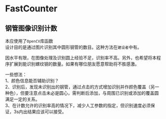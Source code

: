 # FastCounter
钢管图像识别计数
-
本应使用了`OpenCV`库函数<br>
设计目的是通过图片识别其中圆形钢管的数目。这种方法在`建设者`中有。

因水平有限，在图像处理及识别圆上经验不足，识别率不高。另外，也希望将本程序扩展到能识别螺纹钢的数量。如果有哪位朋友愿意帮助将不胜感激。<br>

一些想法：<br>
1、颜色信息能否辅助识别？<br>
2、识别后，发现未识别出的钢管，通过点击的方式增加识别并作颜色覆盖（另一种色），但要注意点击未必是圆心，需判断后添加，与周围已识别或添加的覆盖圆满足一定的关系。<br>
3、在计数允许的识别率高的情况下，减少人工参数的指定，但识别速度必须保证，3s内出结果应该可以接受。
